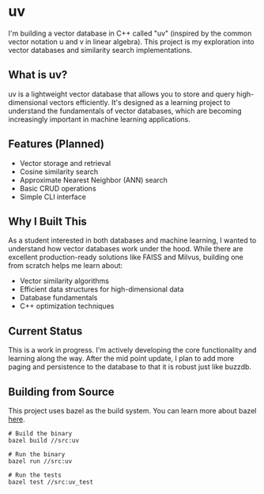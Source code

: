 # uv

I'm building a vector database in C++ called "uv" (inspired by the common vector notation u and v in linear algebra). This project is my exploration into vector databases and similarity search implementations.

## What is uv?

uv is a lightweight vector database that allows you to store and query high-dimensional vectors efficiently. It's designed as a learning project to understand the fundamentals of vector databases, which are becoming increasingly important in machine learning applications.

## Features (Planned)

- Vector storage and retrieval
- Cosine similarity search
- Approximate Nearest Neighbor (ANN) search
- Basic CRUD operations
- Simple CLI interface

## Why I Built This

As a student interested in both databases and machine learning, I wanted to understand how vector databases work under the hood. While there are excellent production-ready solutions like FAISS and Milvus, building one from scratch helps me learn about:

- Vector similarity algorithms
- Efficient data structures for high-dimensional data
- Database fundamentals
- C++ optimization techniques

## Current Status

This is a work in progress. I'm actively developing the core functionality and learning along the way.
After the mid point update, I plan to add more paging and persistence to the database to that it is robust just like buzzdb.

## Building from Source
This project uses bazel as the build system. You can learn more about bazel [here](https://bazel.build/).
```
# Build the binary
bazel build //src:uv

# Run the binary
bazel run //src:uv

# Run the tests
bazel test //src:uv_test
``` 
